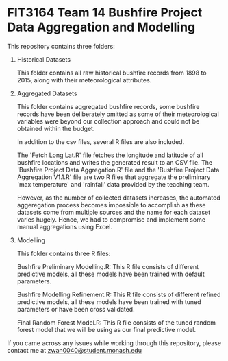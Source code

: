 # FIT3164 Team 14 Bushfire Project Data Aggregation and Modelling

This repository contains three folders:

1.  Historical Datasets

    This folder contains all raw historical bushfire records from 1898 to 2015, along with their meteorological attributes.
    
2. Aggregated Datasets
  
    This folder contains aggregated bushfire records, some bushfire records have been deliberately omitted as some of their meteorological variables were beyond 
    our collection approach and could not be obtained within the budget.
    
    In addition to the csv files, several R files are also included. 
    
    The 'Fetch Long Lat.R' file fetches the longitude and latitude of all bushfire locations and writes the generated result to an CSV file.
    The 'Bushfire Project Data Aggregation.R' file and the 'Bushfire Project Data Aggregation V1.1.R' file are two R files that aggregate the preliminary 'max           temperature' and 'rainfall' data provided by the teaching team. 

    However, as the number of collected datasets increases, the automated aggeregation process becomes impossible to accomplish as these datasets come from multiple     sources and the name for each dataset varies hugely. Hence, we had to compromise and implement some manual aggregations using Excel.
    
3. Modelling
  
    This folder contains three R files:
    
    Bushfire Preliminary Modelling.R: This R file consists of different predictive models, all these models have been trained with default parameters.
    
    Bushfire Modelling Refinement.R: This R file consists of different refined predictive models, all these models have been trained with tuned parameters or have                                        been cross validated.
    
    Final Random Forest Model.R: This R file consists of the tuned random forest model that we will be using as our final predictive model.
    
If you came across any issues while working through this repository, please contact me at zwan0040@student.monash.edu
